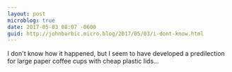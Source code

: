 ```yaml
---
layout: post
microblog: true
date: 2017-05-03 08:07 -0600
guid: http://johnbarbic.micro.blog/2017/05/03/i-dont-know.html
---
```

I don't know how it happened, but I seem to have developed a predilection for large paper coffee cups with cheap plastic lids...
